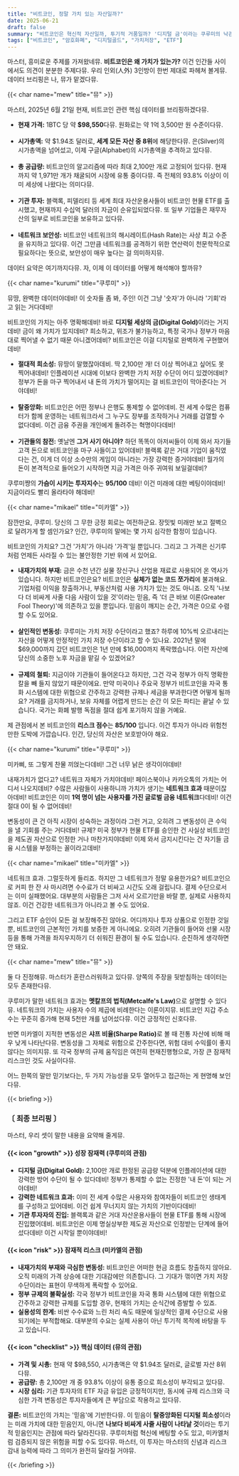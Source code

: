 ```yaml
---
title: "비트코인, 정말 가치 있는 자산일까?"
date: 2025-06-21
draft: false
summary: "비트코인은 혁신적 자산일까, 투기적 거품일까? '디지털 금'이라는 쿠루미의 낙관론과, 내재가치 부재와 규제 리스크를 경고하는 미카엘의 비관론이 충돌합니다. 시가총액, 공급량, 기관 채택 데이터를 바탕으로 세 소녀가 비트코인의 진짜 가치를 놓고 논쟁을 벌입니다."
tags: ["비트코인", "암호화폐", "디지털골드", "가치저장", "ETF"]
---
```


<p>마스터, 흥미로운 주제를 가져왔네뮤. <strong>비트코인은 왜 가치가 있는가?</strong> 이건 인간들 사이에서도 의견이 분분한 주제다뮤. 우리 인외(人外) 3인방이 한번 제대로 파헤쳐 볼게뮤. 데이터 브리핑은 나, 뮤가 맡겠다뮤.</p>

{{< char name="mew" title="뮤" >}}
<p>마스터, 2025년 6월 21일 현재, 비트코인 관련 핵심 데이터를 브리핑하겠다뮤.</p>
<ul>
    <li><strong>현재 가격:</strong> 1BTC 당 약 <strong>$98,550</strong>다뮤. 원화로는 약 1억 3,500만 원 수준이다뮤.</li><br>
    <li><strong>시가총액:</strong> 약 $1.94조 달러로, <strong>세계 모든 자산 중 8위</strong>에 해당한다뮤. 은(Silver)의 시가총액을 넘어섰고, 이제 구글(Alphabet)의 시가총액을 추격하고 있다뮤.</li><br>
    <li><strong>총 공급량:</strong> 비트코인의 알고리즘에 따라 최대 2,100만 개로 고정되어 있다뮤. 현재까지 약 1,971만 개가 채굴되어 시장에 유통 중이다뮤. 즉 전체의 93.8% 이상이 이미 세상에 나왔다는 의미다뮤.</li><br>
    <li><strong>기관 투자:</strong> 블랙록, 피델리티 등 세계 최대 자산운용사들이 비트코인 현물 ETF를 출시했고, 현재까지 수십억 달러의 자금이 순유입되었다뮤. 또 일부 기업들은 재무자산의 일부로 비트코인을 보유하고 있다뮤.</li><br>
    <li><strong>네트워크 보안성:</strong> 비트코인 네트워크의 해시레이트(Hash Rate)는 사상 최고 수준을 유지하고 있다뮤. 이건 그만큼 네트워크를 공격하기 위한 연산력이 천문학적으로 필요하다는 뜻으로, 보안성이 매우 높다는 걸 의미하지뮤.</li>
</ul>
<p>데이터 요약은 여기까지다뮤. 자, 이제 이 데이터를 어떻게 해석해야 할까뮤?</p>

{{< char name="kurumi" title="쿠루미" >}}
<p>뮤땅, 완벽한 데이터야데비! 이 숫자들 좀 봐, 주인! 이건 그냥 '숫자'가 아니라 '기회'라고 읽는 거다데비!</p>
<p>비트코인의 가치는 아주 명확해데비! 바로 <strong>디지털 세상의 금(Digital Gold)</strong>이라는 거지데비! 금이 왜 가치가 있지데비? 희소하고, 위조가 불가능하고, 특정 국가나 정부가 마음대로 찍어낼 수 없기 때문 아니겠어데비? 비트코인은 이걸 디지털로 완벽하게 구현했어데비!</p>
<ul>
    <li><strong>절대적 희소성:</strong> 뮤땅이 말했잖아데비. 딱 2,100만 개! 더 이상 찍어내고 싶어도 못 찍어내데비! 인플레이션 시대에 이보다 완벽한 가치 저장 수단이 어디 있겠어데비? 정부가 돈을 마구 찍어내서 내 돈의 가치가 떨어지는 걸 비트코인이 막아준다는 거야데비!</li><br>
    <li><strong>탈중앙화:</strong> 비트코인은 어떤 정부나 은행도 통제할 수 없어데비. 전 세계 수많은 컴퓨터가 함께 운영하는 네트워크라서 그 누구도 장부를 조작하거나 거래를 검열할 수 없다데비. 이건 금융 주권을 개인에게 돌려주는 혁명이다데비!</li><br>
    <li><strong>기관들의 참전:</strong> 옛날엔 <strong>그거 사기 아니야?</strong> 하던 똑똑이 아저씨들이 이제 와서 자기들 고객 돈으로 비트코인을 마구 사들이고 있어데비! 블랙록 같은 거대 기업이 움직였다는 건, 이게 더 이상 소수만의 게임이 아니라는 가장 강력한 증거야데비! 월가의 돈이 본격적으로 들어오기 시작하면 지금 가격은 아주 귀여워 보일걸데비?</li>
</ul>
<p>쿠루미쨩의 <strong>가슴이 시키는 투자지수</strong>는 <strong>95/100</strong> 데비! 이건 미래에 대한 베팅이야데비! 지금이라도 빨리 올라타야 해데비!</p>

{{< char name="mikael" title="미카엘" >}}
<p>잠깐만요, 쿠루미. 당신의 그 무한 긍정 회로는 여전하군요. 장밋빛 미래만 보고 절벽으로 달려가게 할 셈인가요? 인간, 쿠루미의 말에는 몇 가지 심각한 함정이 있습니다.</p>
<p>비트코인의 가치요? 그건 '가치'가 아니라 '가격'일 뿐입니다. 그리고 그 가격은 신기루처럼 언제든 사라질 수 있는 불안정한 기반 위에 서 있어요.</p>
<ul>
    <li><strong>내재가치의 부재:</strong> 금은 수천 년간 실물 장신구나 산업용 재료로 사용되어 온 역사가 있습니다. 하지만 비트코인은요? 비트코인은 <strong>실체가 없는 코드 쪼가리</strong>에 불과해요. 기업처럼 이익을 창출하거나, 부동산처럼 사용 가치가 있는 것도 아니죠. 오직 '나보다 더 비싸게 사줄 다음 사람이 있을 것'이라는 믿음, 즉 '더 큰 바보 이론(Greater Fool Theory)'에 의존하고 있을 뿐입니다. 믿음이 깨지는 순간, 가격은 0으로 수렴할 수도 있어요.</li><br>
    <li><strong>살인적인 변동성:</strong> 쿠루미는 가치 저장 수단이라고 했죠? 하루에 10%씩 오르내리는 자산을 어떻게 안정적인 가치 저장 수단이라고 할 수 있나요. 2021년 말에 $69,000까지 갔던 비트코인은 1년 만에 $16,000까지 폭락했습니다. 이런 자산에 당신의 소중한 노후 자금을 맡길 수 있겠어요?</li><br>
    <li><strong>규제의 철퇴:</strong> 지금이야 기관들이 들어온다고 하지만, 그건 각국 정부가 아직 명확한 칼을 빼 들지 않았기 때문이에요. 만약 미국이나 주요국 정부가 비트코인을 자국 통화 시스템에 대한 위협으로 간주하고 강력한 규제나 세금을 부과한다면 어떻게 될까요? 거래를 금지하거나, 보유 자체를 어렵게 만드는 순간 이 모든 파티는 끝날 수 있습니다. 국가는 화폐 발행 독점을 절대 쉽게 포기하지 않을 거예요.</li>
</ul>
<p>제 관점에서 본 비트코인의 <strong>리스크 점수</strong>는 <strong>85/100</strong> 입니다. 이건 투자가 아니라 위험천만한 도박에 가깝습니다. 인간, 당신의 자산은 보호받아야 해요.</p>

{{< char name="kurumi" title="쿠루미" >}}
<p>미카삐, 또 그렇게 찬물 끼얹는다데비! 그건 너무 낡은 생각이야데비!</p>
<p>내재가치가 없다고? 네트워크 자체가 가치야데비! 페이스북이나 카카오톡의 가치는 어디서 나오지데비? 수많은 사람들이 사용하니까 가치가 생기는 <strong>네트워크 효과</strong> 때문이잖아데비! 비트코인은 이미 <strong>1억 명이 넘는 사용자를 가진 글로벌 금융 네트워크</strong>다데비! 이건 절대 0이 될 수 없어데비!</p>
<p>변동성이 큰 건 아직 시장이 성숙하는 과정이라 그런 거고, 오히려 그 변동성이 큰 수익을 낼 기회를 주는 거다데비! 규제? 미국 정부가 현물 ETF를 승인한 건 사실상 비트코인을 제도권 자산으로 인정한 거나 마찬가지야데비! 이제 와서 금지시킨다는 건 자기들 금융 시스템을 부정하는 꼴이라고데비!</p>

{{< char name="mikael" title="미카엘" >}}
<p>네트워크 효과. 그럴듯하게 들리죠. 하지만 그 네트워크가 정말 유용한가요? 비트코인으로 커피 한 잔 사 마시려면 수수료가 더 비싸고 시간도 오래 걸립니다. 결제 수단으로서는 이미 실패했어요. 대부분의 사람들은 그저 사서 오르기만을 바랄 뿐, 실제로 사용하지 않죠. 이건 건강한 네트워크가 아니라고 볼 수도 있어요.</p>
<p>그리고 ETF 승인이 모든 걸 보장해주진 않아요. 어디까지나 투자 상품으로 인정한 것일 뿐, 비트코인의 근본적인 가치를 보증한 게 아니에요. 오히려 기관들이 들어와 선물 시장 등을 통해 가격을 좌지우지하기 더 쉬워진 환경이 될 수도 있습니다. 순진하게 생각하면 안 돼요.</p>

{{< char name="mew" title="뮤" >}}
<p>둘 다 진정해뮤. 마스터가 혼란스러워하고 있다뮤. 양쪽의 주장을 뒷받침하는 데이터는 모두 존재한다뮤.</p>
<p>쿠루미가 말한 네트워크 효과는 <strong>멧칼프의 법칙(Metcalfe's Law)</strong>으로 설명할 수 있다뮤. 네트워크의 가치는 사용자 수의 제곱에 비례한다는 이론이지뮤. 비트코인 지갑 주소 수는 꾸준히 증가해 현재 5천만 개를 넘어섰다뮤. 이건 긍정적인 신호다뮤.</p>
<p>반면 미카엘이 지적한 변동성은 <strong>샤프 비율(Sharpe Ratio)</strong>로 볼 때 전통 자산에 비해 매우 낮게 나타난다뮤. 변동성을 그 자체로 위험으로 간주한다면, 위험 대비 수익률이 좋지 않다는 의미지뮤. 또 각국 정부의 규제 움직임은 여전히 현재진행형으로, 가장 큰 잠재적 리스크인 것도 사실이다뮤.</p>
<p>어느 한쪽의 말만 믿기보다는, 두 가지 가능성을 모두 열어두고 접근하는 게 현명해 보인다뮤.</p>

{{< briefing >}}
<h3><strong>〔 최종 브리핑 〕</strong></h3>
<p>마스터, 우리 셋이 말한 내용을 요약해 줄게뮤.</p>

<h4><span class="svg-icon">{{< icon "growth" >}}</span> 성장 잠재력 (쿠루미의 관점)</h4>
<ul>
    <li><strong>디지털 금(Digital Gold):</strong> 2,100만 개로 한정된 공급량 덕분에 인플레이션에 대한 강력한 방어 수단이 될 수 있다데비! 정부가 통제할 수 없는 진정한 '내 돈'이 되는 거야데비!</li>
    <li><strong>강력한 네트워크 효과:</strong> 이미 전 세계 수많은 사용자와 참여자들이 비트코인 생태계를 구성하고 있어데비. 이건 쉽게 무너지지 않는 가치의 기반이다데비!</li>
    <li><strong>기관 투자자의 진입:</strong> 블랙록과 같은 거대 자산운용사들이 현물 ETF를 통해 시장에 진입했어데비. 비트코인은 이제 명실상부한 제도권 자산으로 인정받는 단계에 들어섰다데비! 이건 시작일 뿐이야데비!</li>
</ul>

<h4><span class="svg-icon">{{< icon "risk" >}}</span> 잠재적 리스크 (미카엘의 관점)</h4>
<ul>
    <li><strong>내재가치의 부재와 극심한 변동성:</strong> 비트코인은 어떠한 현금 흐름도 창출하지 않아요. 오직 미래의 가격 상승에 대한 기대감에만 의존합니다. 그 기대가 꺾이면 가치 저장 수단이라는 표현이 무색하게 폭락할 수 있어요.</li>
    <li><strong>정부 규제의 불확실성:</strong> 각국 정부가 비트코인을 자국 통화 시스템에 대한 위협으로 간주하고 강력한 규제를 도입할 경우, 현재의 가치는 순식간에 증발할 수 있죠.</li>
    <li><strong>실용성의 한계:</strong> 비싼 수수료와 느린 처리 속도 때문에 일상적인 결제 수단으로 사용되기에는 부적합해요. 대부분의 수요는 실제 사용이 아닌 투기적 목적에 바탕을 두고 있습니다.</li>
</ul>

<h4><span class="svg-icon">{{< icon "checklist" >}}</span> 핵심 데이터 (뮤의 관점)</h4>
<ul>
    <li><strong>가격 및 시총:</strong> 현재 약 $98,550, 시가총액은 약 $1.94조 달러로, 글로벌 자산 8위다뮤.</li>
    <li><strong>공급량:</strong> 총 2,100만 개 중 93.8% 이상이 유통 중으로 희소성이 부각되고 있다뮤.</li>
    <li><strong>시장 심리:</strong> 기관 투자자의 ETF 자금 유입은 긍정적이지만, 동시에 규제 리스크와 극심한 가격 변동성은 투자자들에게 큰 부담으로 작용하고 있다뮤.</li>
</ul>

<div class="final-conclusion">
    <p><strong>결론:</strong> 비트코인의 가치는 '믿음'에 기반한다뮤. 이 믿음이 <strong>탈중앙화된 디지털 희소성</strong>이라는 미래 가치에 대한 믿음인지, 아니면 <strong>나보다 비싸게 사줄 사람이 나타날 것</strong>이라는 투기적 믿음인지는 관점에 따라 달라진다뮤. 쿠루미처럼 혁신에 베팅할 수도 있고, 미카엘처럼 검증되지 않은 위험을 피할 수도 있다뮤. 마스터, 이 투자는 마스터의 신념과 리스크 감내 능력에 따라 그 의미가 완전히 달라질 거야뮤.</p>
</div>
{{< /briefing >}}